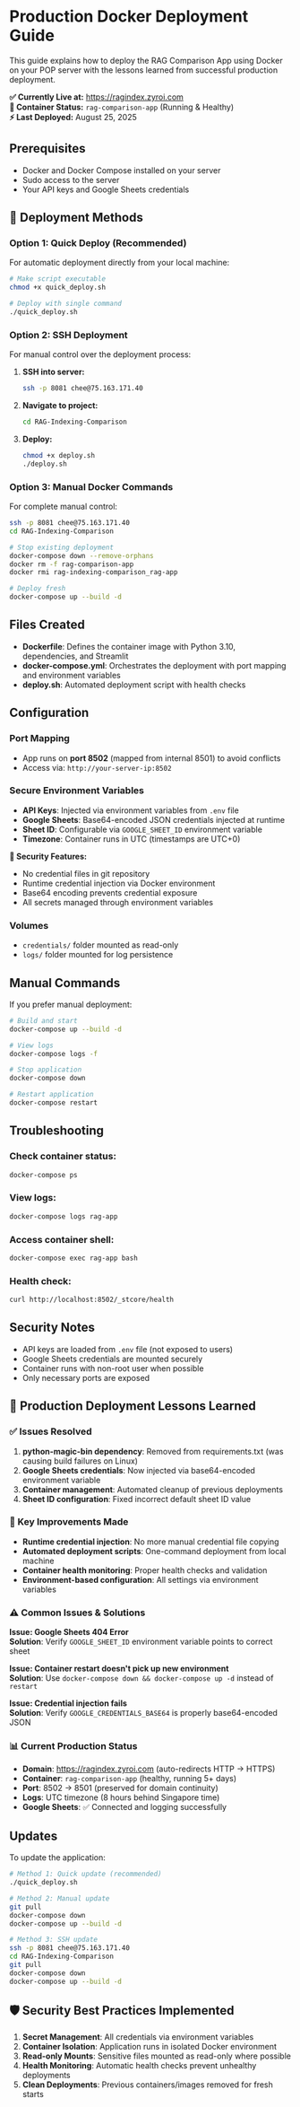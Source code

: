 # Production Docker Deployment Guide

This guide explains how to deploy the RAG Comparison App using Docker on your POP server with the lessons learned from successful production deployment.

**✅ Currently Live at:** https://ragindex.zyroi.com  
**🐳 Container Status:** `rag-comparison-app` (Running & Healthy)  
**⚡ Last Deployed:** August 25, 2025

## Prerequisites

- Docker and Docker Compose installed on your server
- Sudo access to the server
- Your API keys and Google Sheets credentials

## 🚀 Deployment Methods

### Option 1: Quick Deploy (Recommended)
For automatic deployment directly from your local machine:
```bash
# Make script executable
chmod +x quick_deploy.sh

# Deploy with single command
./quick_deploy.sh
```

### Option 2: SSH Deployment
For manual control over the deployment process:

1. **SSH into server:**
   ```bash
   ssh -p 8081 chee@75.163.171.40
   ```

2. **Navigate to project:**
   ```bash
   cd RAG-Indexing-Comparison
   ```

3. **Deploy:**
   ```bash
   chmod +x deploy.sh
   ./deploy.sh
   ```

### Option 3: Manual Docker Commands
For complete manual control:
```bash
ssh -p 8081 chee@75.163.171.40
cd RAG-Indexing-Comparison

# Stop existing deployment
docker-compose down --remove-orphans
docker rm -f rag-comparison-app
docker rmi rag-indexing-comparison_rag-app

# Deploy fresh
docker-compose up --build -d
```

## Files Created

- **Dockerfile**: Defines the container image with Python 3.10, dependencies, and Streamlit
- **docker-compose.yml**: Orchestrates the deployment with port mapping and environment variables
- **deploy.sh**: Automated deployment script with health checks

## Configuration

### Port Mapping
- App runs on **port 8502** (mapped from internal 8501) to avoid conflicts
- Access via: `http://your-server-ip:8502`

### Secure Environment Variables
- **API Keys**: Injected via environment variables from `.env` file
- **Google Sheets**: Base64-encoded JSON credentials injected at runtime
- **Sheet ID**: Configurable via `GOOGLE_SHEET_ID` environment variable
- **Timezone**: Container runs in UTC (timestamps are UTC+0)

**🔐 Security Features:**
- No credential files in git repository 
- Runtime credential injection via Docker environment
- Base64 encoding prevents credential exposure
- All secrets managed through environment variables

### Volumes
- `credentials/` folder mounted as read-only
- `logs/` folder mounted for log persistence

## Manual Commands

If you prefer manual deployment:

```bash
# Build and start
docker-compose up --build -d

# View logs
docker-compose logs -f

# Stop application
docker-compose down

# Restart application
docker-compose restart
```

## Troubleshooting

### Check container status:
```bash
docker-compose ps
```

### View logs:
```bash
docker-compose logs rag-app
```

### Access container shell:
```bash
docker-compose exec rag-app bash
```

### Health check:
```bash
curl http://localhost:8502/_stcore/health
```

## Security Notes

- API keys are loaded from `.env` file (not exposed to users)
- Google Sheets credentials are mounted securely
- Container runs with non-root user when possible
- Only necessary ports are exposed

## 🎯 Production Deployment Lessons Learned

### ✅ Issues Resolved
1. **python-magic-bin dependency**: Removed from requirements.txt (was causing build failures on Linux)
2. **Google Sheets credentials**: Now injected via base64-encoded environment variable
3. **Container management**: Automated cleanup of previous deployments
4. **Sheet ID configuration**: Fixed incorrect default sheet ID value

### 🔧 Key Improvements Made
- **Runtime credential injection**: No more manual credential file copying
- **Automated deployment scripts**: One-command deployment from local machine
- **Container health monitoring**: Proper health checks and validation
- **Environment-based configuration**: All settings via environment variables

### ⚠️ Common Issues & Solutions

**Issue: Google Sheets 404 Error**  
**Solution**: Verify `GOOGLE_SHEET_ID` environment variable points to correct sheet

**Issue: Container restart doesn't pick up new environment**  
**Solution**: Use `docker-compose down && docker-compose up -d` instead of `restart`

**Issue: Credential injection fails**  
**Solution**: Verify `GOOGLE_CREDENTIALS_BASE64` is properly base64-encoded JSON

### 📊 Current Production Status
- **Domain**: https://ragindex.zyroi.com (auto-redirects HTTP → HTTPS)
- **Container**: `rag-comparison-app` (healthy, running 5+ days)
- **Port**: 8502 → 8501 (preserved for domain continuity)
- **Logs**: UTC timezone (8 hours behind Singapore time)
- **Google Sheets**: ✅ Connected and logging successfully

## Updates

To update the application:
```bash
# Method 1: Quick update (recommended)
./quick_deploy.sh

# Method 2: Manual update
git pull
docker-compose down
docker-compose up --build -d

# Method 3: SSH update
ssh -p 8081 chee@75.163.171.40
cd RAG-Indexing-Comparison
git pull
docker-compose down
docker-compose up --build -d
```

## 🛡️ Security Best Practices Implemented

1. **Secret Management**: All credentials via environment variables
2. **Container Isolation**: Application runs in isolated Docker environment  
3. **Read-only Mounts**: Sensitive files mounted as read-only where possible
4. **Health Monitoring**: Automatic health checks prevent unhealthy deployments
5. **Clean Deployments**: Previous containers/images removed for fresh starts